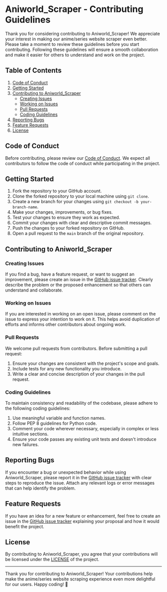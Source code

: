 # Aniworld_Scraper - Contributing Guidelines

Thank you for considering contributing to Aniworld_Scraper! We appreciate your interest in making our anime/series website scraper even better. Please take a moment to review these guidelines before you start contributing. Following these guidelines will ensure a smooth collaboration and make it easier for others to understand and work on the project.

## Table of Contents

1. [Code of Conduct](#code-of-conduct)
2. [Getting Started](#getting-started)
3. [Contributing to Aniworld_Scraper](#contributing-to-aniworld_scraper)
   - [Creating Issues](#creating-issues)
   - [Working on Issues](#working-on-issues)
   - [Pull Requests](#pull-requests)
   - [Coding Guidelines](#coding-guidelines)
4. [Reporting Bugs](#reporting-bugs)
5. [Feature Requests](#feature-requests)
6. [License](#license)

## Code of Conduct

Before contributing, please review our [Code of Conduct](CODE_OF_CONDUCT.md). We expect all contributors to follow the code of conduct while participating in the project.

## Getting Started

1. Fork the repository to your GitHub account.
2. Clone the forked repository to your local machine using `git clone`.
3. Create a new branch for your changes using `git checkout -b your-branch-name`.
4. Make your changes, improvements, or bug fixes.
5. Test your changes to ensure they work as expected.
6. Commit your changes with clear and descriptive commit messages.
7. Push the changes to your forked repository on GitHub.
8. Open a pull request to the `main` branch of the original repository.

## Contributing to Aniworld_Scraper

### Creating Issues

If you find a bug, have a feature request, or want to suggest an improvement, please create an issue in the [GitHub issue tracker](https://github.com/Domekologe/aniworld_scraper/issues). Clearly describe the problem or the proposed enhancement so that others can understand and collaborate.

### Working on Issues

If you are interested in working on an open issue, please comment on the issue to express your intention to work on it. This helps avoid duplication of efforts and informs other contributors about ongoing work.

### Pull Requests

We welcome pull requests from contributors. Before submitting a pull request:

1. Ensure your changes are consistent with the project's scope and goals.
2. Include tests for any new functionality you introduce.
3. Write a clear and concise description of your changes in the pull request.

### Coding Guidelines

To maintain consistency and readability of the codebase, please adhere to the following coding guidelines:

1. Use meaningful variable and function names.
2. Follow PEP 8 guidelines for Python code.
3. Comment your code wherever necessary, especially in complex or less intuitive sections.
4. Ensure your code passes any existing unit tests and doesn't introduce new failures.

## Reporting Bugs

If you encounter a bug or unexpected behavior while using Aniworld_Scraper, please report it in the [GitHub issue tracker](https://github.com/Domekologe/aniworld_scraper/issues) with clear steps to reproduce the issue. Attach any relevant logs or error messages that can help identify the problem.

## Feature Requests

If you have an idea for a new feature or enhancement, feel free to create an issue in the [GitHub issue tracker](https://github.com/Domekologe/aniworld_scraper/issues) explaining your proposal and how it would benefit the project.

## License

By contributing to Aniworld_Scraper, you agree that your contributions will be licensed under the [LICENSE](LICENSE) of the project.

---

Thank you for contributing to Aniworld_Scraper! Your contributions help make the anime/series website scraping experience even more delightful for our users. Happy coding! 🎉
